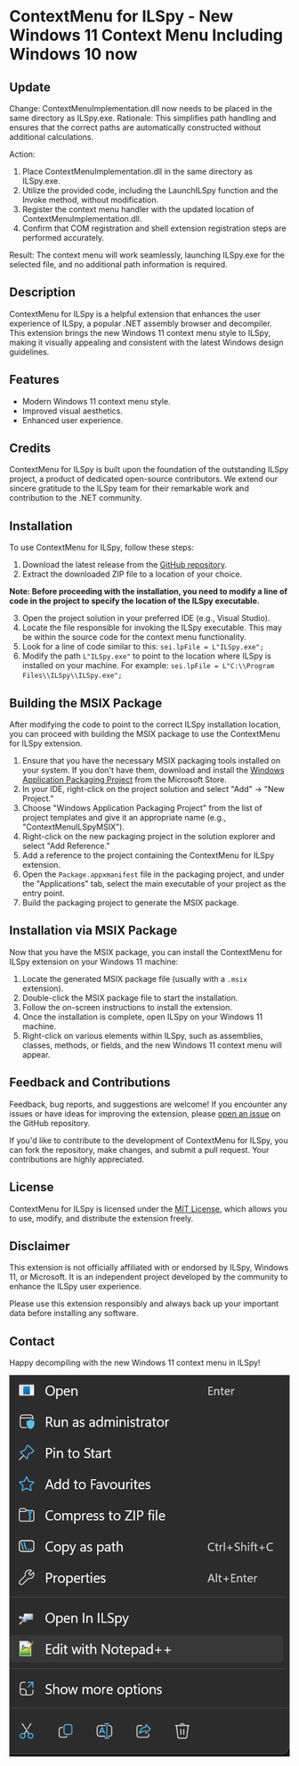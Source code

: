 # ContextMenu for ILSpy - New Windows 11 Context Menu Including Windows 10 now

## Update 
Change: ContextMenuImplementation.dll now needs to be placed in the same directory as ILSpy.exe.
Rationale: This simplifies path handling and ensures that the correct paths are automatically constructed without additional calculations.

Action:

1. Place ContextMenuImplementation.dll in the same directory as ILSpy.exe.
2. Utilize the provided code, including the LaunchILSpy function and the Invoke method, without modification.
3. Register the context menu handler with the updated location of ContextMenuImplementation.dll.
4. Confirm that COM registration and shell extension registration steps are performed accurately.

Result: The context menu will work seamlessly, launching ILSpy.exe for the selected file, and no additional path information is required.



## Description

ContextMenu for ILSpy is a helpful extension that enhances the user experience of ILSpy, a popular .NET assembly browser and decompiler. This extension brings the new Windows 11 context menu style to ILSpy, making it visually appealing and consistent with the latest Windows design guidelines.

## Features

- Modern Windows 11 context menu style.
- Improved visual aesthetics.
- Enhanced user experience.

## Credits

ContextMenu for ILSpy is built upon the foundation of the outstanding ILSpy project, a product of dedicated open-source contributors. We extend our sincere gratitude to the ILSpy team for their remarkable work and contribution to the .NET community.


## Installation

To use ContextMenu for ILSpy, follow these steps:

1. Download the latest release from the [GitHub repository](https://github.com/modz2014/ILSpyContextMenu/releases).
2. Extract the downloaded ZIP file to a location of your choice.

**Note: Before proceeding with the installation, you need to modify a line of code in the project to specify the location of the ILSpy executable.**

3. Open the project solution in your preferred IDE (e.g., Visual Studio).
4. Locate the file responsible for invoking the ILSpy executable. This may be within the source code for the context menu functionality.
5. Look for a line of code similar to this: `sei.lpFile = L"ILSpy.exe";`
6. Modify the path `L"ILSpy.exe"` to point to the location where ILSpy is installed on your machine. For example: `sei.lpFile = L"C:\\Program Files\\ILSpy\\ILSpy.exe";`

## Building the MSIX Package

After modifying the code to point to the correct ILSpy installation location, you can proceed with building the MSIX package to use the ContextMenu for ILSpy extension.

1. Ensure that you have the necessary MSIX packaging tools installed on your system. If you don't have them, download and install the [Windows Application Packaging Project](https://docs.microsoft.com/en-us/windows/msix/packaging-tool/get-packaging-tool) from the Microsoft Store.
2. In your IDE, right-click on the project solution and select "Add" -> "New Project."
3. Choose "Windows Application Packaging Project" from the list of project templates and give it an appropriate name (e.g., "ContextMenuILSpyMSIX").
4. Right-click on the new packaging project in the solution explorer and select "Add Reference."
5. Add a reference to the project containing the ContextMenu for ILSpy extension.
6. Open the `Package.appxmanifest` file in the packaging project, and under the "Applications" tab, select the main executable of your project as the entry point.
7. Build the packaging project to generate the MSIX package.

## Installation via MSIX Package

Now that you have the MSIX package, you can install the ContextMenu for ILSpy extension on your Windows 11 machine:

1. Locate the generated MSIX package file (usually with a `.msix` extension).
2. Double-click the MSIX package file to start the installation.
3. Follow the on-screen instructions to install the extension.
4. Once the installation is complete, open ILSpy on your Windows 11 machine.
5. Right-click on various elements within ILSpy, such as assemblies, classes, methods, or fields, and the new Windows 11 context menu will appear.

## Feedback and Contributions

Feedback, bug reports, and suggestions are welcome! If you encounter any issues or have ideas for improving the extension, please [open an issue](https://github.com/modz2014/ILSpyContextMenu/issues) on the GitHub repository.

If you'd like to contribute to the development of ContextMenu for ILSpy, you can fork the repository, make changes, and submit a pull request. Your contributions are highly appreciated.

## License

ContextMenu for ILSpy is licensed under the [MIT License](https://opensource.org/licenses/MIT), which allows you to use, modify, and distribute the extension freely.

## Disclaimer

This extension is not officially affiliated with or endorsed by ILSpy, Windows 11, or Microsoft. It is an independent project developed by the community to enhance the ILSpy user experience.

Please use this extension responsibly and always back up your important data before installing any software.

## Contact



Happy decompiling with the new Windows 11 context menu in ILSpy!

![ContextMenu for ILSpy](https://github.com/modz2014/ILSpyContextMenu/blob/main/Contextmenu.png)
